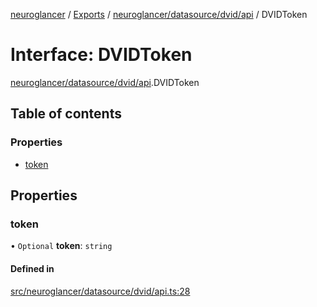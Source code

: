 [neuroglancer](../README.md) / [Exports](../modules.md) / [neuroglancer/datasource/dvid/api](../modules/neuroglancer_datasource_dvid_api.md) / DVIDToken

# Interface: DVIDToken

[neuroglancer/datasource/dvid/api](../modules/neuroglancer_datasource_dvid_api.md).DVIDToken

## Table of contents

### Properties

- [token](neuroglancer_datasource_dvid_api.DVIDToken.md#token)

## Properties

### token

• `Optional` **token**: `string`

#### Defined in

[src/neuroglancer/datasource/dvid/api.ts:28](https://github.com/ActiveBrainAtlas2/neuroglancer/blob/034b457d/src/neuroglancer/datasource/dvid/api.ts#L28)
